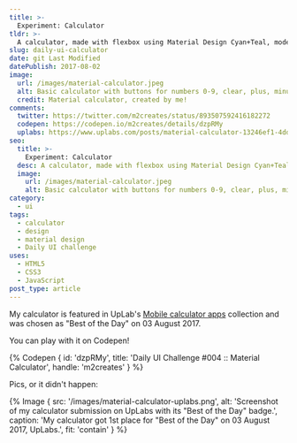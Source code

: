 ```yaml
---
title: >-
  Experiment: Calculator
tldr: >-
  A calculator, made with flexbox using Material Design Cyan+Teal, modeled after the ChromeOS Calculator.
slug: daily-ui-calculator
date: git Last Modified
datePublish: 2017-08-02
image:
  url: /images/material-calculator.jpeg
  alt: Basic calculator with buttons for numbers 0-9, clear, plus, minus, multiply, divide, and equals.
  credit: Material calculator, created by me!
comments:
  twitter: https://twitter.com/m2creates/status/893507592416182272
  codepen: https://codepen.io/m2creates/details/dzpRMy
  uplabs: https://www.uplabs.com/posts/material-calculator-13246ef1-4dd0-4d95-b67d-08ec02192c83
seo:
  title: >-
    Experiment: Calculator
  desc: A calculator, made with flexbox using Material Design Cyan+Teal, modeled after the ChromeOS Calculator.
  image:
    url: /images/material-calculator.jpeg
    alt: Basic calculator with buttons for numbers 0-9, clear, plus, minus, multiply, divide, and equals.
category:
  - ui
tags:
  - calculator
  - design
  - material design
  - Daily UI challenge
uses:
  - HTML5
  - CSS3
  - JavaScript
post_type: article
---
```


My calculator is featured in UpLab's [Mobile calculator apps](https://www.uplabs.com/collections/mobile-calculator-apps) collection and was chosen as "Best of the Day" on 03 August 2017.

You can play with it on Codepen!

{% Codepen { id: 'dzpRMy', title: 'Daily UI Challenge #004 :: Material Calculator', handle: 'm2creates' } %}

Pics, or it didn't happen:

{% Image {
  src: '/images/material-calculator-uplabs.png',
  alt: 'Screenshot of my calculator submission on UpLabs with its "Best of the Day" badge.',
  caption: 'My calculator got 1st place for "Best of the Day" on 03 August 2017, UpLabs.',
  fit: 'contain'
} %}
